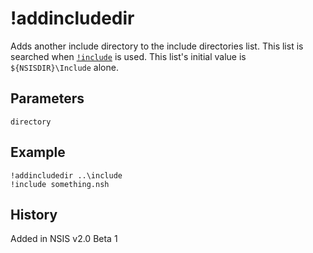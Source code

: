 # !addincludedir

Adds another include directory to the include directories list. This list is searched when [`!include`](!include.md) is used. This list's initial value is `${NSISDIR}\Include` alone.

## Parameters

    directory

## Example

    !addincludedir ..\include
    !include something.nsh

## History

Added in NSIS v2.0 Beta 1
